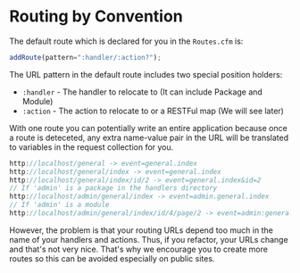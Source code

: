 # Routing by Convention

The default route which is declared for you in the `Routes.cfm` is:

```js
addRoute(pattern=":handler/:action?");
```

The URL pattern in the default route includes two special position holders:

* `:handler` - The handler to relocate to (It can include Package and Module)
* `:action` - The action to relocate to or a RESTFul map (We will see later)

With one route you can potentially write an entire application because once a route is deteceted, any extra name-value pair in the URL will be translated to variables in the request collection for you.

```js
http://localhost/general -> event=general.index
http://localhost/general/index -> event=general.index
http://localhost/general/index/id/2 -> event=general.index&id=2
// If 'admin' is a package in the handlers directory
http://localhost/admin/general/index -> event=admin.general.index 
// If 'admin' is a module
http://localhost/admin/general/index/id/4/page/2 -> event=admin:general.index&id=4&page=2
```

However, the problem is that your routing URLs depend too much in the name of your handlers and actions. Thus, if you refactor, your URLs change and that's not very nice. That's why we encourage you to create more routes so this can be avoided especially on public sites.